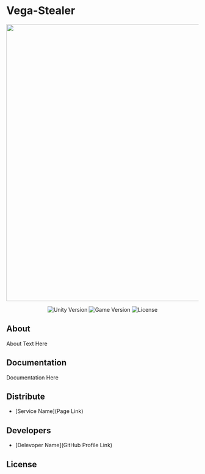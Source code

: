 # Vega-Stealer
<p align="center">
      <img src="Project Logo Url" width="726">
</p>

<p align="center">
   <img src="" alt="Unity Version">
   <img src="" alt="Game Version">
   <img src="" alt="License">
</p>

## About

About Text Here

## Documentation

Documentation Here

## Distribute

- [Service Name](Page Link)


## Developers

- [Delevoper Name](GitHub Profile Link)

## License
